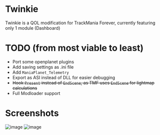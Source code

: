 # Twinkie
Twinkie is a QOL modification for TrackMania Forever, currently featuring only 1 module (Dashboard)

# TODO (from most viable to least)
- Port some openplanet plugins
- Add saving settings as .ini file
- Add `ManiaPlanet_Telemetry`
- Export as ASI instead of DLL for easier debugging
- ~~Hook `Present` instead of `EndScene`, as TMF uses `EndScene` for lightmap calculations~~
- Full Modloader support

# Screenshots
![image](https://github.com/user-attachments/assets/1b549e7e-3f0f-4f8c-8be9-a1042f3cd302)
![image](https://github.com/user-attachments/assets/b3b7e3b0-a864-4ccf-87b1-9df07201ebe4)
